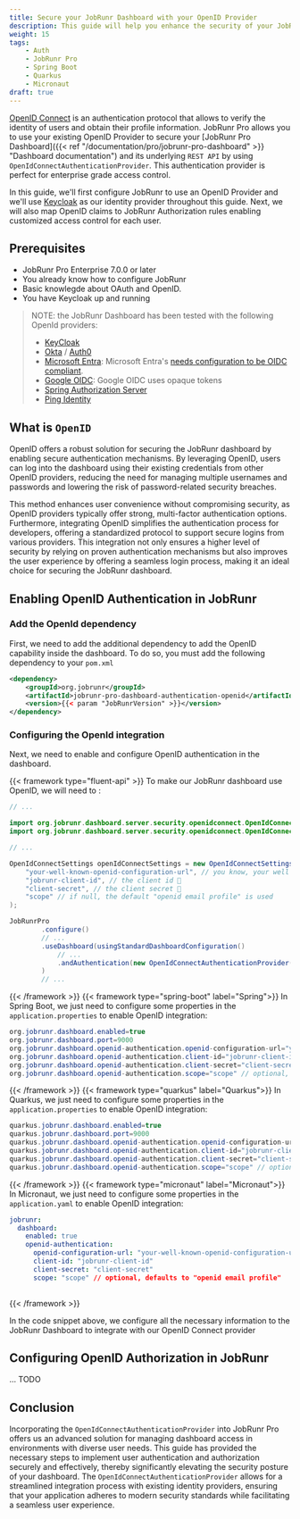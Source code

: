 ```yaml
---
title: Secure your JobRunr Dashboard with your OpenID Provider   
description: This guide will help you enhance the security of your JobRunr dashboard by setting up an OpenID authentication provider. Perfect for enterprise grade access control.
weight: 15
tags:
    - Auth
    - JobRunr Pro
    - Spring Boot
    - Quarkus
    - Micronaut
draft: true
---
```

[OpenID Connect](https://openid.net/developers/how-connect-works/) is an authentication protocol that allows to verify the identity of users and obtain their profile information. JobRunr Pro allows you to use your existing OpenID Provider to secure your [JobRunr Pro Dashboard]({{< ref "/documentation/pro/jobrunr-pro-dashboard" >}} "Dashboard documentation") and its underlying `REST API` by using `OpenIdConnectAuthenticationProvider`. This authentication provider is perfect for enterprise grade access control. 

In this guide, we'll first configure JobRunr to use an OpenID Provider and we'll use [Keycloak](https://www.keycloak.org/) as our identity provider throughout this guide. Next, we will also map OpenID claims to JobRunr Authorization rules enabling customized access control for each user.

## Prerequisites
- JobRunr Pro Enterprise 7.0.0 or later
- You already know how to configure JobRunr
- Basic knowlegde about OAuth and OpenID.
- You have Keycloak up and running

> NOTE: the JobRunr Dashboard has been tested with the following OpenId providers: 
> - [KeyCloak](https://www.keycloak.org/)
> - [Okta](https://www.okta.com/) / [Auth0](https://auth0.com/)
> - [Microsoft Entra](https://www.microsoft.com/en-us/security/business/microsoft-entra): Microsoft Entra's [needs configuration to be OIDC compliant](https://xsreality.medium.com/making-azure-ad-oidc-compliant-5734b70c43ff). 
> - [Google OIDC](https://cloud.google.com/security/products/identity-platform?hl=en): Google OIDC uses opaque tokens
> - [Spring Authorization Server](https://spring.io/projects/spring-authorization-server)
> - [Ping Identity](https://www.pingidentity.com/en.html)


## What is `OpenID`
OpenID offers a robust solution for securing the JobRunr dashboard by enabling secure authentication mechanisms. By leveraging OpenID, users can log into the dashboard using their existing credentials from other OpenID providers, reducing the need for managing multiple usernames and passwords and lowering the risk of password-related security breaches. 

This method enhances user convenience without compromising security, as OpenID providers typically offer strong, multi-factor authentication options. Furthermore, integrating OpenID simplifies the authentication process for developers, offering a standardized protocol to support secure logins from various providers. This integration not only ensures a higher level of security by relying on proven authentication mechanisms but also improves the user experience by offering a seamless login process, making it an ideal choice for securing the JobRunr dashboard.

## Enabling OpenID Authentication in JobRunr
### Add the OpenId dependency
First, we need to add the additional dependency to add the OpenID capability inside the dashboard. To do so, you must add the following dependency to your `pom.xml`

<figure style="width: 100%; max-width: 100%; margin: 0">

```xml
<dependency>
    <groupId>org.jobrunr</groupId>
    <artifactId>jobrunr-pro-dashboard-authentication-openid</artifactId>
    <version>{{< param "JobRunrVersion" >}}</version>
</dependency>
```
</figure>

### Configuring the OpenId integration
Next, we need to enable and configure OpenID authentication in the dashboard.

{{< framework type="fluent-api" >}}
To make our JobRunr dashboard use OpenID, we will need to :

```java
// ...

import org.jobrunr.dashboard.server.security.openidconnect.OpenIdConnectAuthenticationProvider;
import org.jobrunr.dashboard.server.security.openidconnect.OpenIdConnectSettings;

// ...

OpenIdConnectSettings openIdConnectSettings = new OpenIdConnectSettings(
    "your-well-known-openid-configuration-url", // you know, your well known openId configuration URL 😉
    "jobrunr-client-id", // the client id 🤔
    "client-secret", // the client secret 🤯
    "scope" // if null, the default "openid email profile" is used
);

JobRunrPro
        .configure()
        // ...
        .useDashboard(usingStandardDashboardConfiguration()
            // ...
            .andAuthentication(new OpenIdConnectAuthenticationProvider(openIdConnectSettings))
        )
        // ...
```
{{< /framework >}}
{{< framework type="spring-boot" label="Spring">}}
In Spring Boot, we just need to configure some properties in the `application.properties` to enable OpenID integration:

```java
org.jobrunr.dashboard.enabled=true
org.jobrunr.dashboard.port=9000
org.jobrunr.dashboard.openid-authentication.openid-configuration-url="your-well-known-openid-configuration-url"
org.jobrunr.dashboard.openid-authentication.client-id="jobrunr-client-id"
org.jobrunr.dashboard.openid-authentication.client-secret="client-secret"
org.jobrunr.dashboard.openid-authentication.scope="scope" // optional, defaults to "openid email profile" 
```
{{< /framework >}}
{{< framework type="quarkus" label="Quarkus">}}
In Quarkus, we just need to configure some properties in the `application.properties` to enable OpenID integration:

```java
quarkus.jobrunr.dashboard.enabled=true
quarkus.jobrunr.dashboard.port=9000
quarkus.jobrunr.dashboard.openid-authentication.openid-configuration-url="your-well-known-openid-configuration-url"
quarkus.jobrunr.dashboard.openid-authentication.client-id="jobrunr-client-id"
quarkus.jobrunr.dashboard.openid-authentication.client-secret="client-secret"
quarkus.jobrunr.dashboard.openid-authentication.scope="scope" // optional, defaults to "openid email profile" 
```
{{< /framework >}}
{{< framework type="micronaut" label="Micronaut">}}
In Micronaut, we just need to configure some properties in the `application.yaml` to enable OpenID integration:

```yml
jobrunr:
  dashboard:
    enabled: true
    openid-authentication:
      openid-configuration-url: "your-well-known-openid-configuration-url"
      client-id: "jobrunr-client-id"
      client-secret: "client-secret"
      scope: "scope" // optional, defaults to "openid email profile" 
      
```
{{< /framework >}}

In the code snippet above, we configure all the necessary information to the JobRunr Dashboard to integrate with our OpenID Connect provider

## Configuring OpenID Authorization in JobRunr
... TODO


## Conclusion
Incorporating the `OpenIdConnectAuthenticationProvider` into JobRunr Pro offers us an advanced solution for managing dashboard access in environments with diverse user needs. This guide has provided the necessary steps to implement user authentication and authorization securely and effectively, thereby significantly elevating the security posture of your dashboard. The `OpenIdConnectAuthenticationProvider` allows for a streamlined integration process with existing identity providers, ensuring that your application adheres to modern security standards while facilitating a seamless user experience.